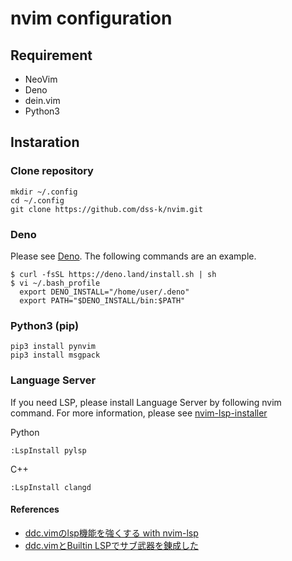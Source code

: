 # nvim configuration

## Requirement

- NeoVim
- Deno
- dein.vim
- Python3

## Instaration

### Clone repository

```
mkdir ~/.config
cd ~/.config
git clone https://github.com/dss-k/nvim.git
```

### Deno

Please see [Deno](https://deno.land/). The following commands are an example.

```
$ curl -fsSL https://deno.land/install.sh | sh
$ vi ~/.bash_profile
  export DENO_INSTALL="/home/user/.deno"
  export PATH="$DENO_INSTALL/bin:$PATH"
```

### Python3 (pip)

```
pip3 install pynvim
pip3 install msgpack
```
### Language Server

If you need LSP, please install Language Server by following nvim command.
For more information, please see [nvim-lsp-installer](https://github.com/williamboman/nvim-lsp-installer)

Python
```
:LspInstall pylsp
```

C++
```
:LspInstall clangd
```

#### References
- [ddc.vimのlsp機能を強くする with nvim-lsp](https://zenn.dev/matsui54/articles/2021-09-03-ddc-lsp)
- [ddc.vimとBuiltin LSPでサブ武器を錬成した](https://riq0h.jp/2021/09/15/084023/)
